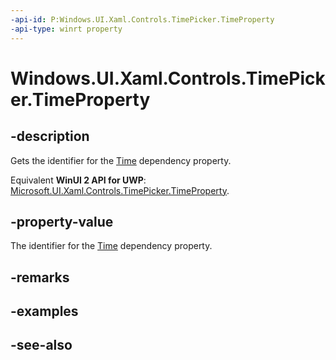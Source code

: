 ```yaml
---
-api-id: P:Windows.UI.Xaml.Controls.TimePicker.TimeProperty
-api-type: winrt property
---
```


<!-- Property syntax
public Windows.UI.Xaml.DependencyProperty TimeProperty { get; }
-->

# Windows.UI.Xaml.Controls.TimePicker.TimeProperty

## -description
Gets the identifier for the [Time](timepicker_time.md) dependency property.

Equivalent **WinUI 2 API for UWP**: [Microsoft.UI.Xaml.Controls.TimePicker.TimeProperty](/windows/winui/api/microsoft.ui.xaml.controls.timepicker.timeproperty).

## -property-value
The identifier for the [Time](timepicker_time.md) dependency property.

## -remarks

## -examples

## -see-also
